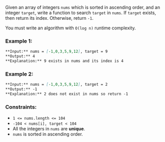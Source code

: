 Given an array of integers `nums` which is sorted in ascending order, and an integer `target`, write a function to search `target` in `nums`. If `target` exists, then return its index. Otherwise, return `-1`.

You must write an algorithm with `O(log n)` runtime complexity.

### **Example 1:**

```markdown
**Input:** nums = [-1,0,3,5,9,12], target = 9
**Output:** 4
**Explanation:** 9 exists in nums and its index is 4
```

### **Example 2:**

```markdown
**Input:** nums = [-1,0,3,5,9,12], target = 2
**Output:** -1
**Explanation:** 2 does not exist in nums so return -1
```

### **Constraints:**

- `1 <= nums.length <= 104`
- `-104 < nums[i], target < 104`
- All the integers in `nums` are **unique**.
- `nums` is sorted in ascending order.
